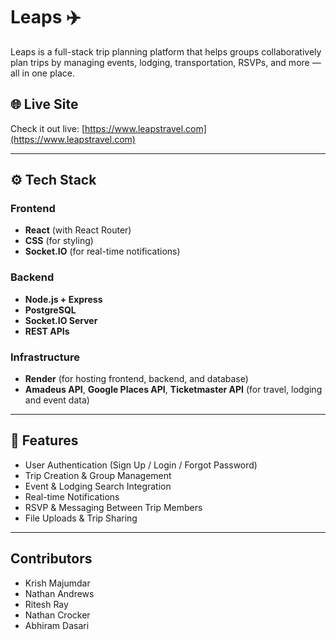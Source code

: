# Leaps ✈️

Leaps is a full-stack trip planning platform that helps groups collaboratively plan trips by managing events, lodging, transportation, RSVPs, and more — all in one place.

## 🌐 Live Site

Check it out live: [https://www.leapstravel.com](https://www.leapstravel.com)

---

## ⚙️ Tech Stack

### Frontend
- **React** (with React Router)
- **CSS** (for styling)
- **Socket.IO** (for real-time notifications)

### Backend
- **Node.js + Express**
- **PostgreSQL**
- **Socket.IO Server**
- **REST APIs**

### Infrastructure
- **Render** (for hosting frontend, backend, and database)
- **Amadeus API**, **Google Places API**, **Ticketmaster API** (for travel, lodging and event data)

---

## 🚀 Features

- User Authentication (Sign Up / Login / Forgot Password)
- Trip Creation & Group Management
- Event & Lodging Search Integration
- Real-time Notifications
- RSVP & Messaging Between Trip Members
- File Uploads & Trip Sharing

---
## Contributors

- Krish Majumdar
- Nathan Andrews
- Ritesh Ray
- Nathan Crocker
- Abhiram Dasari

